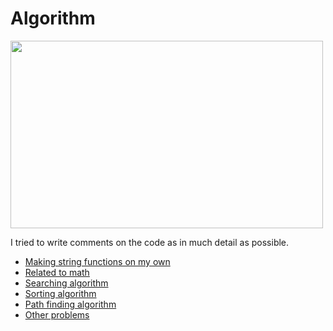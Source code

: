 # Algorithm
<img src="https://user-images.githubusercontent.com/67142421/150480775-05fc32f6-f373-4cf4-a255-f32cfa19a425.png" width="500" height="300">

I tried to write comments on the code as in much detail as possible.
* [Making string functions on my own](https://github.com/vacu9708/Algorithm/tree/main/Making%20string%20functions%20on%20my%20own)
* [Related to math](https://github.com/vacu9708/Algorithm/tree/main/Related%20to%20math)
* [Searching algorithm](https://github.com/vacu9708/Algorithm/tree/main/Searching%20algorithm)
* [Sorting algorithm](https://github.com/vacu9708/Algorithm/tree/main/Sorting%20algorithm)
* [Path finding algorithm](https://github.com/vacu9708/Algorithm/tree/main/Path%20finding%20algorithm)
* [Other problems](https://github.com/vacu9708/Algorithm/tree/main/Other%20problems)
